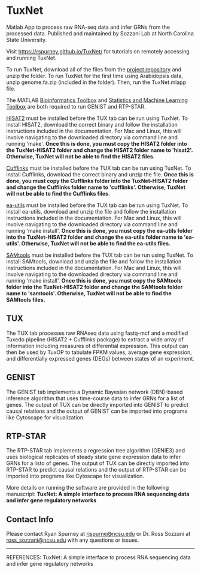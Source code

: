 # TuxNet
Matlab App to process raw RNA-seq data and infer GRNs from the processed data. Published and maintained by Sozzani Lab at North Carolina State University.

Visit https://rspurney.github.io/TuxNet/ for tutorials on remotely accessing and running TuxNet.

To run TuxNet, download all of the files from the [project repository](https://github.com/rspurney/TuxNet) and unzip the folder. To run TuxNet for the first time using Arabidopsis data, unzip genome.fa.zip (included in the folder). Then, run the TuxNet.mlapp file.

The MATLAB [Bioinformatics Toolbox](https://www.mathworks.com/products/bioinfo.html) and [Statistics and Machine Learning Toolbox](https://www.mathworks.com/products/statistics.html) are both required to run GENIST and RTP-STAR.

[HISAT2](https://ccb.jhu.edu/software/hisat2/index.shtml) must be installed before the TUX tab can be run using TuxNet. To install HISAT2, download the correct binary and follow the installation instructions included in the documentation. For Mac and Linux, this will involve navigating to the downloaded directory via command line and running 'make'. **Once this is done, you must copy the HISAT2 folder into the TuxNet-HISAT2 folder and change the HISAT2 folder name to 'hisat2'. Otherwise, TuxNet will not be able to find the HISAT2 files.**

[Cufflinks](https://cole-trapnell-lab.github.io/cufflinks/) must be installed before the TUX tab can be run using TuxNet. To install Cufflinks, download the correct binary and unzip the file. **Once this is done, you must copy the Cufflinks folder into the TuxNet-HISAT2 folder and change the Cufflinks folder name to 'cufflinks'. Otherwise, TuxNet will not be able to find the Cufflinks files.**

[ea-utils](https://expressionanalysis.github.io/ea-utils/) must be installed before the TUX tab can be run using TuxNet. To install ea-utils, download and unzip the file and follow the installation instructions included in the documentation. For Mac and Linux, this will involve navigating to the downloaded directory via command line and running 'make install'. **Once this is done, you must copy the ea-utils folder into the TuxNet-HISAT2 folder and change the ea-utils folder name to 'ea-utils'. Otherwise, TuxNet will not be able to find the ea-utils files.**

[SAMtools](http://samtools.sourceforge.net/) must be installed before the TUX tab can be run using TuxNet. To install SAMtools, download and unzip the file and follow the installation instructions included in the documentation. For Mac and Linux, this will involve navigating to the downloaded directory via command line and running 'make install'. **Once this is done, you must copy the SAMtools folder into the TuxNet-HISAT2 folder and change the SAMtools folder name to 'samtools'. Otherwise, TuxNet will not be able to find the SAMtools files.**

## TUX
The TUX tab processes raw RNAseq data using fastq-mcf and a modified Tuxedo pipeline (HISAT2 + Cufflinks package) to extract a wide array of information including measures of differential expression. This output can then be used by TuxOP to tabulate FPKM values, average gene expression, and differentially expressed genes (DEGs) between states of an experiment.

## GENIST
The GENIST tab implements a Dynamic Bayesian network (DBN)-based inference algorithm that uses time-course data to infer GRNs for a list of genes. The output of TUX can be directly imported into GENIST to predict causal relations and the output of GENIST can be imported into programs like Cytoscape for visualization.

## RTP-STAR
The RTP-STAR tab implements a regression tree algorithm (GENIE3) and uses biological replicates of steady state gene expression data to infer GRNs for a listo of genes. The output of TUX can be directly imported into RTP-STAR to predict causal relations and the output of RTP-STAR can be imported into programs like Cytoscape for visualization.


More details on running the software are provided in the following manuscript:
**TuxNet: A simple interface to process RNA sequencing data and infer gene regulatory networks**

## Contact Info

Please contact Ryan Spurney at <rjspurne@ncsu.edu> or Dr. Ross Sozzani at <ross_sozzani@ncsu.edu> with any questions or issues.

----------------------------------------------------------------------------------------------------------------------------
REFERENCES:
TuxNet: A simple interface to process RNA sequencing data and infer gene regulatory networks

